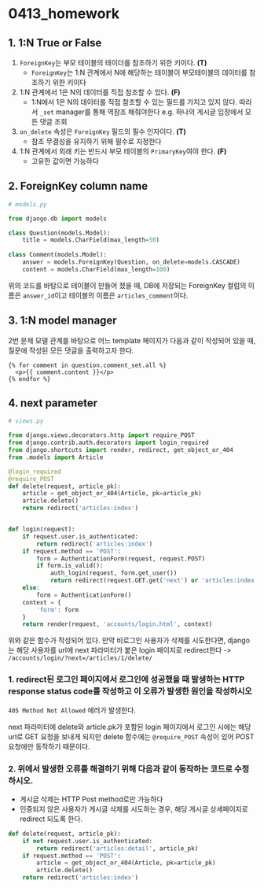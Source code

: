 # 0413_homework



## 1. 1:N True or False

1. `ForeignKey`는 부모 테이블의 테이더를 참조하기 위한 키이다. **(T)**
   - `ForeignKey`는 1:N 관계에서 N에 해당하는 테이블이 부모테이블의 데이터를 참조하기 위한 키이다
2. 1:N 관계에서 1은 N의 데이터를 직접 참조할 수 있다. **(F)**
   - 1:N에서 1은 N의 데이터를 직접 참조할 수 있는 필드를 가지고 있지 않다. 따라서 `_set` manager를 통해 역참조 해줘야한다 e.g. 하나의 게시글 입장에서 모든 댓글 조회
3. `on_delete` 속성은 `ForeignKey` 필드의 필수 인자이다. **(T)**
   - 참조 무결성을 유지하기 위해 필수로 지정한다
4. 1:N 관계에서 외래 키는 반드시 부모 테이블의 `PrimaryKey`여야 한다. **(F)**
   - 고유한 값이면 가능하다

## 2. ForeignKey column name

```python
# models.py

from django.db import models

class Question(models.Model):
    title = models.CharField(max_length=50)
    
class Comment(models.Model):
    answer = models.ForeignKey(Question, on_delete=models.CASCADE)
    content = models.CharField(max_length=100)
```

위의 코드를 바탕으로 테이블이 만들어 졌을 때, DB에 저장되는 ForeignKey 컬럼의 이름은 `answer_id`이고 테이블의 이름은 `articles_comment`이다.

## 3. 1:N model manager

2번 문제 모델 관계를 바탕으로 어느 template 페이지가 다음과 같이 작성되어 있을 때, 질문에 작성된 모든 댓글을 출력하고자 한다.

```django
{% for comment in question.comment_set.all %}
  <p>{{ comment.content }}</p>
{% endfor %}
```

## 4. next parameter

```python
# views.py

from django.views.decorators.http import require_POST
from django.contrib.auth.decorators import login_required
from django.shortcuts import render, redirect, get_object_or_404
from .models import Article

@login_required
@require_POST
def delete(request, article_pk):
    article = get_object_or_404(Article, pk=article_pk)
    article.delete()
    return redirect('articles:index')


def login(request):
    if request.user.is_authenticated:
        return redirect('articles:index')
    if request.method == 'POST':
        form = AuthenticationForm(request, request.POST)
        if form.is_valid():
            auth_login(request, form.get_user())
            return redirect(request.GET.get('next') or 'articles:index')
    else:
        form = AuthenticationForm()
    context = {
        'form': form
    }
    return render(request, 'accounts/login.html', context)
```

위와 같은 함수가 작성되어 있다. 만약 비로그인 사용자가 삭제를 시도한다면, django는 해당 사용자를 url에 next 파라미터가 붙은 login 페이지로 redirect한다 -> `/accounts/login/?next=/articles/1/delete/`

### 1. redirect된 로그인 페이지에서 로그인에 성공했을 때 발생하는 HTTP response status code를 작성하고 이 오류가 발생한 원인을 작성하시오

`405 Method Not Allowed` 에러가 발생한다. 

next 파라미터에 delete와 article.pk가 포함된 login 페이지에서 로그인 시에는 해당 url로 GET 요청을 보내게 되지만 delete 함수에는 `@require_POST` 속성이 있어 POST 요청에만 동작하기 때문이다.

### 2. 위에서 발생한 오류를 해결하기 위해 다음과 같이 동작하는 코드로 수정하시오.

- 게시글 삭제는 HTTP Post method로만 가능하다
- 인증되지 않은 사용자가 게시글 삭제를 시도하는 경우, 해당 게시글 상세페이지로 redirect 되도록 한다.

```python
def delete(request, article_pk):
    if not request.user.is_authenticated:
        return redirect('articles:detail', article_pk)
    if request.method == 'POST':
	    article = get_object_or_404(Article, pk=article_pk)
	    article.delete()
    return redirect('articles:index')
```
